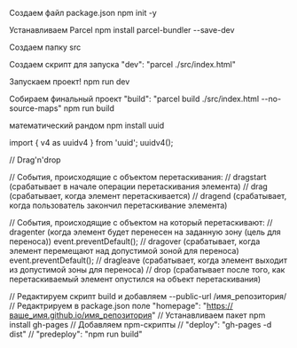 Создаем файл package.json
npm init -y

Устанавливаем Parcel
npm install parcel-bundler --save-dev

Создаем папку src

Создаем скрипт для запуска
"dev": "parcel ./src/index.html"

Запускаем проект!
npm run dev

Собираем финальный проект
"build": "parcel build ./src/index.html --no-source-maps"
npm run build

математический рандом
npm install uuid

import { v4 as uuidv4 } from 'uuid';
uuidv4();

// Drag'n'drop

// События, происходящие с объектом перетаскивания:
// dragstart   (срабатывает в начале операции перетаскивания элемента)
// drag  (срабатывает, когда элемент перетаскивается)
// dragend   (срабатывает, когда пользователь закончил перетаскивание элемента)

// События, происходящие с объектом на который перетаскивают:
// dragenter   (когда элемент будет перенесен на заданную зону (цель для переноса)) event.preventDefault();
// dragover  (срабатывает, когда элемент перемещают над допустимой зоной для переноса) event.preventDefault();
// dragleave   (срабатывает, когда элемент выходит из допустимой зоны для переноса)
// drop  (срабатывает после того, как перетаскиваемый элемент опустился на объект перетаскивания)

// Редактируем скрипт build и добавляем --public-url /имя_репозитория/
// Редактрируем в package.json поле "homepage": "https://ваше_имя.github.io/имя_репозитория"
// Устанавливаем пакет npm install gh-pages
// Добавляем npm-скрипты
// "deploy": "gh-pages -d dist"
// "predeploy": "npm run build"